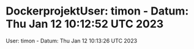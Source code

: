 # DockerprojektUser: timon - Datum:  Thu Jan 12 10:12:52 UTC 2023
User: timon - Datum:  Thu Jan 12 10:13:26 UTC 2023

